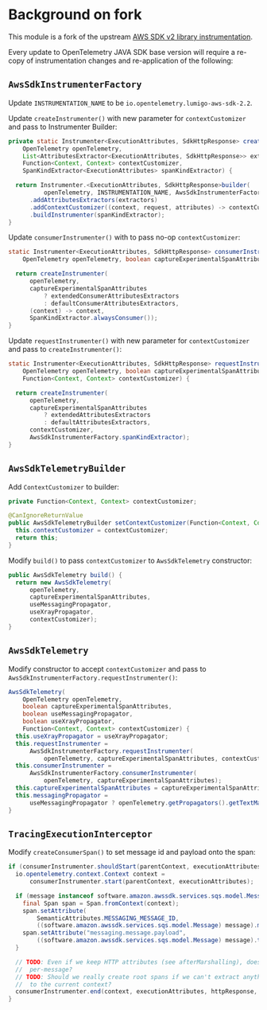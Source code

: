 # Background on fork

This module is a fork of the upstream [AWS SDK v2 library instrumentation](https://github.com/open-telemetry/opentelemetry-java-instrumentation/tree/main/instrumentation/aws-sdk/aws-sdk-2.2/library).

Every update to OpenTelemetry JAVA SDK base version will require a re-copy of instrumentation changes
and re-application of the following:

## `AwsSdkInstrumenterFactory`

Update `INSTRUMENTATION_NAME` to be `io.opentelemetry.lumigo-aws-sdk-2.2`.

Update `createInstrumenter()` with new parameter for `contextCustomizer` and pass to Instrumenter Builder:

```java
private static Instrumenter<ExecutionAttributes, SdkHttpResponse> createInstrumenter(
    OpenTelemetry openTelemetry,
    List<AttributesExtractor<ExecutionAttributes, SdkHttpResponse>> extractors,
    Function<Context, Context> contextCustomizer,
    SpanKindExtractor<ExecutionAttributes> spanKindExtractor) {

  return Instrumenter.<ExecutionAttributes, SdkHttpResponse>builder(
          openTelemetry, INSTRUMENTATION_NAME, AwsSdkInstrumenterFactory::spanName)
      .addAttributesExtractors(extractors)
      .addContextCustomizer((context, request, attributes) -> contextCustomizer.apply(context))
      .buildInstrumenter(spanKindExtractor);
}
```

Update `consumerInstrumenter()` with to pass no-op `contextCustomizer`:

```java
static Instrumenter<ExecutionAttributes, SdkHttpResponse> consumerInstrumenter(
    OpenTelemetry openTelemetry, boolean captureExperimentalSpanAttributes) {

  return createInstrumenter(
      openTelemetry,
      captureExperimentalSpanAttributes
          ? extendedConsumerAttributesExtractors
          : defaultConsumerAttributesExtractors,
      (context) -> context,
      SpanKindExtractor.alwaysConsumer());
}
```

Update `requestInstrumenter()` with new parameter for `contextCustomizer` and pass to `createInstrumenter()`:

```java
static Instrumenter<ExecutionAttributes, SdkHttpResponse> requestInstrumenter(
    OpenTelemetry openTelemetry, boolean captureExperimentalSpanAttributes,
    Function<Context, Context> contextCustomizer) {

  return createInstrumenter(
      openTelemetry,
      captureExperimentalSpanAttributes
          ? extendedAttributesExtractors
          : defaultAttributesExtractors,
      contextCustomizer,
      AwsSdkInstrumenterFactory.spanKindExtractor);
}
```

## `AwsSdkTelemetryBuilder`

Add `ContextCustomizer` to builder:

```java
private Function<Context, Context> contextCustomizer;

@CanIgnoreReturnValue
public AwsSdkTelemetryBuilder setContextCustomizer(Function<Context, Context> contextCustomizer) {
  this.contextCustomizer = contextCustomizer;
  return this;
}
```

Modify `build()` to pass `contextCustomizer` to `AwsSdkTelemetry` constructor:

```java
public AwsSdkTelemetry build() {
  return new AwsSdkTelemetry(
      openTelemetry,
      captureExperimentalSpanAttributes,
      useMessagingPropagator,
      useXrayPropagator,
      contextCustomizer);
}
```

## `AwsSdkTelemetry`

Modify constructor to accept `contextCustomizer` and pass to `AwsSdkInstrumenterFactory.requestInstrumenter()`:

```java
AwsSdkTelemetry(
    OpenTelemetry openTelemetry,
    boolean captureExperimentalSpanAttributes,
    boolean useMessagingPropagator,
    boolean useXrayPropagator,
    Function<Context, Context> contextCustomizer) {
  this.useXrayPropagator = useXrayPropagator;
  this.requestInstrumenter =
      AwsSdkInstrumenterFactory.requestInstrumenter(
          openTelemetry, captureExperimentalSpanAttributes, contextCustomizer);
  this.consumerInstrumenter =
      AwsSdkInstrumenterFactory.consumerInstrumenter(
          openTelemetry, captureExperimentalSpanAttributes);
  this.captureExperimentalSpanAttributes = captureExperimentalSpanAttributes;
  this.messagingPropagator =
      useMessagingPropagator ? openTelemetry.getPropagators().getTextMapPropagator() : null;
}
```

## `TracingExecutionInterceptor`

Modify `createConsumerSpan()` to set message id and payload onto the span:

```java
if (consumerInstrumenter.shouldStart(parentContext, executionAttributes)) {
  io.opentelemetry.context.Context context =
      consumerInstrumenter.start(parentContext, executionAttributes);

  if (message instanceof software.amazon.awssdk.services.sqs.model.Message) {
    final Span span = Span.fromContext(context);
    span.setAttribute(
        SemanticAttributes.MESSAGING_MESSAGE_ID,
        ((software.amazon.awssdk.services.sqs.model.Message) message).messageId());
    span.setAttribute("messaging.message.payload",
        ((software.amazon.awssdk.services.sqs.model.Message) message).toString());
  }

  // TODO: Even if we keep HTTP attributes (see afterMarshalling), does it make sense here
  //  per-message?
  // TODO: Should we really create root spans if we can't extract anything, or should we attach
  //  to the current context?
  consumerInstrumenter.end(context, executionAttributes, httpResponse, null);
}
```
